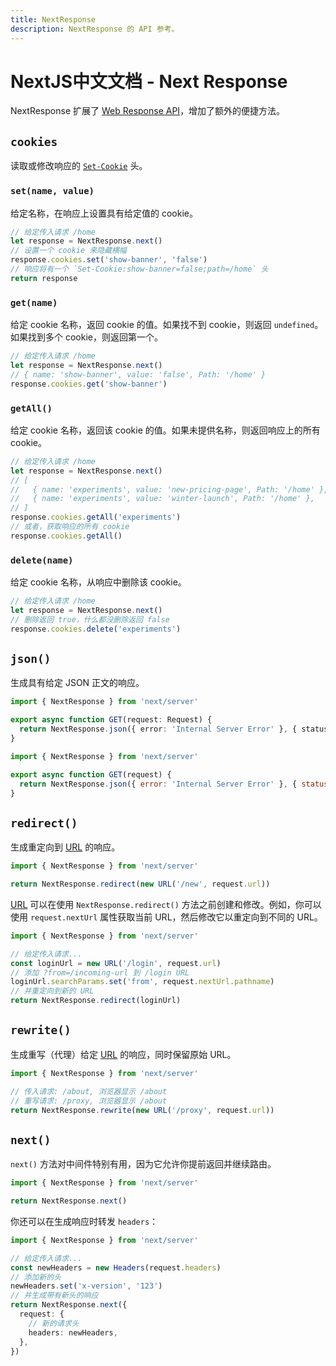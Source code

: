 ```yaml
---
title: NextResponse
description: NextResponse 的 API 参考。
---
```


# NextJS中文文档 - Next Response

NextResponse 扩展了 [Web Response API](https://developer.mozilla.org/docs/Web/API/Response)，增加了额外的便捷方法。

## `cookies`

读取或修改响应的 [`Set-Cookie`](https://developer.mozilla.org/docs/Web/HTTP/Headers/Set-Cookie) 头。

### `set(name, value)`

给定名称，在响应上设置具有给定值的 cookie。

```ts
// 给定传入请求 /home
let response = NextResponse.next()
// 设置一个 cookie 来隐藏横幅
response.cookies.set('show-banner', 'false')
// 响应将有一个 `Set-Cookie:show-banner=false;path=/home` 头
return response
```

### `get(name)`

给定 cookie 名称，返回 cookie 的值。如果找不到 cookie，则返回 `undefined`。如果找到多个 cookie，则返回第一个。

```ts
// 给定传入请求 /home
let response = NextResponse.next()
// { name: 'show-banner', value: 'false', Path: '/home' }
response.cookies.get('show-banner')
```

### `getAll()`

给定 cookie 名称，返回该 cookie 的值。如果未提供名称，则返回响应上的所有 cookie。

```ts
// 给定传入请求 /home
let response = NextResponse.next()
// [
//   { name: 'experiments', value: 'new-pricing-page', Path: '/home' },
//   { name: 'experiments', value: 'winter-launch', Path: '/home' },
// ]
response.cookies.getAll('experiments')
// 或者，获取响应的所有 cookie
response.cookies.getAll()
```

### `delete(name)`

给定 cookie 名称，从响应中删除该 cookie。

```ts
// 给定传入请求 /home
let response = NextResponse.next()
// 删除返回 true，什么都没删除返回 false
response.cookies.delete('experiments')
```

## `json()`

生成具有给定 JSON 正文的响应。

```ts switcher
import { NextResponse } from 'next/server'

export async function GET(request: Request) {
  return NextResponse.json({ error: 'Internal Server Error' }, { status: 500 })
}
```

```js switcher
import { NextResponse } from 'next/server'

export async function GET(request) {
  return NextResponse.json({ error: 'Internal Server Error' }, { status: 500 })
}
```

## `redirect()`

生成重定向到 [URL](https://developer.mozilla.org/docs/Web/API/URL) 的响应。

```ts
import { NextResponse } from 'next/server'

return NextResponse.redirect(new URL('/new', request.url))
```

[URL](https://developer.mozilla.org/docs/Web/API/URL) 可以在使用 `NextResponse.redirect()` 方法之前创建和修改。例如，你可以使用 `request.nextUrl` 属性获取当前 URL，然后修改它以重定向到不同的 URL。

```ts
import { NextResponse } from 'next/server'

// 给定传入请求...
const loginUrl = new URL('/login', request.url)
// 添加 ?from=/incoming-url 到 /login URL
loginUrl.searchParams.set('from', request.nextUrl.pathname)
// 并重定向到新的 URL
return NextResponse.redirect(loginUrl)
```

## `rewrite()`

生成重写（代理）给定 [URL](https://developer.mozilla.org/docs/Web/API/URL) 的响应，同时保留原始 URL。

```ts
import { NextResponse } from 'next/server'

// 传入请求: /about, 浏览器显示 /about
// 重写请求: /proxy, 浏览器显示 /about
return NextResponse.rewrite(new URL('/proxy', request.url))
```

## `next()`

`next()` 方法对中间件特别有用，因为它允许你提前返回并继续路由。

```ts
import { NextResponse } from 'next/server'

return NextResponse.next()
```

你还可以在生成响应时转发 `headers`：

```ts
import { NextResponse } from 'next/server'

// 给定传入请求...
const newHeaders = new Headers(request.headers)
// 添加新的头
newHeaders.set('x-version', '123')
// 并生成带有新头的响应
return NextResponse.next({
  request: {
    // 新的请求头
    headers: newHeaders,
  },
})
```
